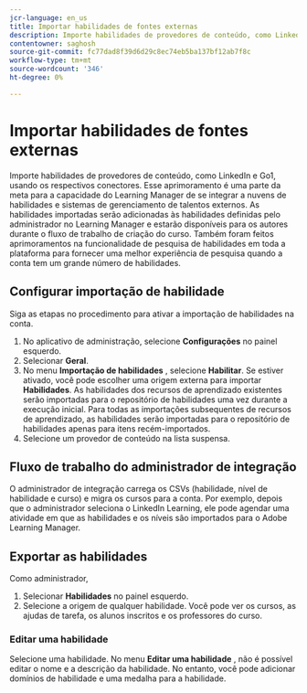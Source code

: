 ```yaml
---
jcr-language: en_us
title: Importar habilidades de fontes externas
description: Importe habilidades de provedores de conteúdo, como LinkedIn e Go1, usando os respectivos conectores.  As habilidades importadas serão adicionadas às habilidades definidas pelo administrador no Learning Manager e estarão disponíveis para os autores durante o fluxo de trabalho de criação do curso.
contentowner: saghosh
source-git-commit: fc77dad8f39d6d29c8ec74eb5ba137bf12ab7f8c
workflow-type: tm+mt
source-wordcount: '346'
ht-degree: 0%

---
```



# Importar habilidades de fontes externas

Importe habilidades de provedores de conteúdo, como LinkedIn e Go1, usando os respectivos conectores. Esse aprimoramento é uma parte da meta para a capacidade do Learning Manager de se integrar a nuvens de habilidades e sistemas de gerenciamento de talentos externos. As habilidades importadas serão adicionadas às habilidades definidas pelo administrador no Learning Manager e estarão disponíveis para os autores durante o fluxo de trabalho de criação do curso. Também foram feitos aprimoramentos na funcionalidade de pesquisa de habilidades em toda a plataforma para fornecer uma melhor experiência de pesquisa quando a conta tem um grande número de habilidades.

## Configurar importação de habilidade

Siga as etapas no procedimento para ativar a importação de habilidades na conta.

1. No aplicativo de administração, selecione **Configurações** no painel esquerdo.
1. Selecionar **Geral**.
1. No menu **Importação de habilidades** , selecione **Habilitar**. Se estiver ativado, você pode escolher uma origem externa para importar **Habilidades**. As habilidades dos recursos de aprendizado existentes serão importadas para o repositório de habilidades uma vez durante a execução inicial. Para todas as importações subsequentes de recursos de aprendizado, as habilidades serão importadas para o repositório de habilidades apenas para itens recém-importados.
1. Selecione um provedor de conteúdo na lista suspensa.

## Fluxo de trabalho do administrador de integração

O administrador de integração carrega os CSVs (habilidade, nível de habilidade e curso) e migra os cursos para a conta. Por exemplo, depois que o administrador seleciona o LinkedIn Learning, ele pode agendar uma atividade em que as habilidades e os níveis são importados para o Adobe Learning Manager.

## Exportar as habilidades

Como administrador,

1. Selecionar **Habilidades** no painel esquerdo.
1. Selecione a origem de qualquer habilidade. Você pode ver os cursos, as ajudas de tarefa, os alunos inscritos e os professores do curso.

### Editar uma habilidade

Selecione uma habilidade. No menu **Editar uma habilidade** , não é possível editar o nome e a descrição da habilidade. No entanto, você pode adicionar domínios de habilidade e uma medalha para a habilidade.
